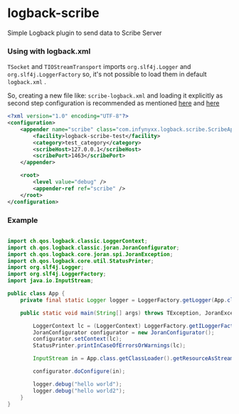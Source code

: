 logback-scribe
==============

Simple Logback plugin to send data to Scribe Server

### Using with logback.xml

`TSocket` and `TIOStreamTransport` imports `org.slf4j.Logger` and `org.slf4j.LoggerFactory` so, it's not possible to load them in default `logback.xml` .

So, creating a new file like: `scribe-logback.xml` and loading it explicitly as second step configuration is recommended as mentioned [here](http://www.slf4j.org/codes.html#substituteLogger) and [here](http://permalink.gmane.org/gmane.comp.java.slf4j.user/1143)

``` xml
<?xml version="1.0" encoding="UTF-8"?>
<configuration>
    <appender name="scribe" class="com.infynyxx.logback.scribe.ScribeAppender">
        <facility>logback-scribe-test</facility>
        <category>test_category</category>
        <scribeHost>127.0.0.1</scribeHost>
        <scribePort>1463</scribePort>
    </appender>

    <root>
        <level value="debug" />
        <appender-ref ref="scribe" />
    </root>
</configuration>
```

### Example

``` java

import ch.qos.logback.classic.LoggerContext;
import ch.qos.logback.classic.joran.JoranConfigurator;
import ch.qos.logback.core.joran.spi.JoranException;
import ch.qos.logback.core.util.StatusPrinter;
import org.slf4j.Logger;
import org.slf4j.LoggerFactory;
import java.io.InputStream;

public class App {
    private final static Logger logger = LoggerFactory.getLogger(App.class);

    public static void main(String[] args) throws TException, JoranException {

        LoggerContext lc = (LoggerContext) LoggerFactory.getILoggerFactory();
        JoranConfigurator configurator = new JoranConfigurator();
        configurator.setContext(lc);
        StatusPrinter.printInCaseOfErrorsOrWarnings(lc);

        InputStream in = App.class.getClassLoader().getResourceAsStream("logback-scribe.xml");

        configurator.doConfigure(in);

        logger.debug("hello world");
        logger.debug("hello world2");
    }
}
```